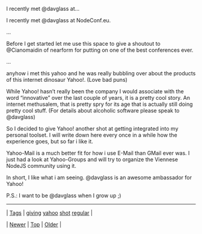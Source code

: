 <!--
title: I recently met @davglass at NodeConf.eu. &hellip; Before I get started let me use this space to give a shoutout to @Cianomaidin of nearform for putting on one of the best conferences ever. &hellip; anyhow i met this yahoo and he was really bubbling over about the products of this internet dinosaur Yahoo!. (Love bad puns) While Yahoo! hasn&rsquo;t really been the company I would associate with the word &ldquo;innovative&rdquo; over the last couple of years, it is a pretty cool story. An internet methusalem, that is pretty spry for its age that is actually still doing pretty cool stuff. (For details about alcoholic software please speak to @davglass) So I decided to give Yahoo! another shot at getting integrated into my personal toolset. I will write down here every once in a while how the experience goes, but so far i like it. Yahoo-Mail is a much better fit for how i use E-Mail than GMail ever was. I just had a look at Yahoo-Groups and will try to organize the Viennese NodeJS community using it. In short, I like what i am seeing. @davglass is an awesome ambassador for Yahoo! P.S.
date: 2020-06-28T15:27:00.175Z
tags: giving, yahoo, shot, regular
-->


I recently met @davglass at...

<p>I recently met @davglass at NodeConf.eu.</p>

<p>…</p>

<p>Before I get started let me use this space to give a shoutout to @Cianomaidin of nearform for putting on one of the best conferences ever.</p>

<p>…</p>

<p>anyhow i met this yahoo and he was really bubbling over about the products of this internet dinosaur Yahoo!. (Love bad puns)</p>

<p>While Yahoo! hasn’t really been the company I would associate with the word “innovative” over the last couple of years, it is a pretty cool story. An internet methusalem, that is pretty spry for its age that is actually still doing pretty cool stuff. (For details about alcoholic software please speak to @davglass)</p>

<p>So I decided to give Yahoo! another shot at getting integrated into my personal toolset. I will write down here every once in a while how the experience goes, but so far i like it.</p>

<p>Yahoo-Mail is a much better fit for how i use E-Mail than GMail ever was. I just had a look at Yahoo-Groups and will try to organize the Viennese NodeJS community using it.</p>

<p>In short, I like what i am seeing. @davglass is an awesome ambassador for Yahoo!</p>

<p>P.S.: I want to be @davglass when  I grow up ;)</p>

<!--BOTTOM-POST-NAVIGATION-->
---

| [Tags](tags.md) | [giving](tag-giving.md) [yahoo](tag-yahoo.md) [shot](tag-shot.md) [regular](tag-regular.md) |

| [Newer](189354907094.md) | [Top](index.md) | [Older](620666283405508608.md) |
